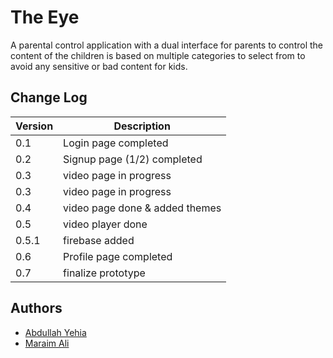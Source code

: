 # The Eye

A parental control application with a dual interface for parents to control
the content of the children is based on multiple categories to select from
to avoid any sensitive or bad content for kids.

## Change Log

| Version | Description                    |
|---------|--------------------------------|
| 0.1     | Login page completed           |
| 0.2     | Signup page (1/2) completed    |
| 0.3     | video page in progress         |
| 0.3     | video page in progress         |
| 0.4     | video page done & added themes |
| 0.5     | video player done              |
| 0.5.1   | firebase added                 |
| 0.6     | Profile page completed         |
| 0.7     | finalize prototype             |

## Authors

- [Abdullah Yehia](https://github.com/A-Yehia19)
- [Maraim Ali](https://github.com/mariam2001)
